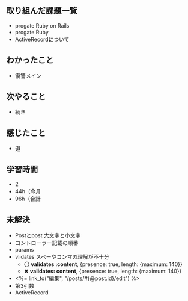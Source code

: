 ## 取り組んだ課題一覧
- progate Ruby on Rails
- progate Ruby
- ActiveRecordについて
## わかったこと
- 復讐メイン
## 次やること
- 続き
## 感じたこと
- 道
## 学習時間
- 2
- 44h（今月
- 96h（合計

## 未解決
- Postとpost 大文字と小文字
- コントローラー記載の順番
- params
- vlidates スペーやコンマの理解が不十分
  - 〇 **validates :content**, {presence: true, length: {maximum: 140}}
  - ✖ **validates: content**, {presence: true, length: {maximum: 140}}
- <%= link_to("編集", "/posts/#{@post.id}/edit") %>
- 第3引数
- ActiveRecord
